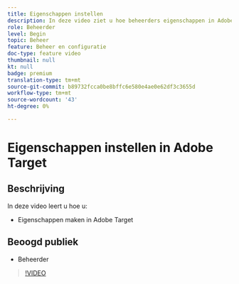 ```yaml
---
title: Eigenschappen instellen
description: In deze video ziet u hoe beheerders eigenschappen in Adobe Target kunnen maken.
role: Beheerder
level: Begin
topic: Beheer
feature: Beheer en configuratie
doc-type: feature video
thumbnail: null
kt: null
badge: premium
translation-type: tm+mt
source-git-commit: b89732fcca0be8bffc6e580e4ae0e62df3c3655d
workflow-type: tm+mt
source-wordcount: '43'
ht-degree: 0%

---
```



# Eigenschappen instellen in Adobe Target

## Beschrijving

In deze video leert u hoe u:

* Eigenschappen maken in Adobe Target

## Beoogd publiek

* Beheerder

>[!VIDEO](https://video.tv.adobe.com/v/18990/?quality=12)